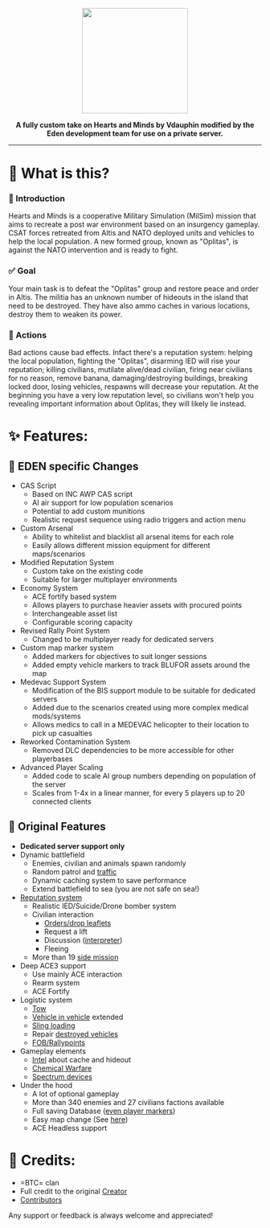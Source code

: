 <p align="center">
    <img src="https://the-eden.xyz/wp-content/uploads/2023/03/EdenLogo.png" width="210">
</p>

<p align="center">
<b>
A fully custom take on Hearts and Minds by Vdauphin modified by the Eden development team for use on a private server.
</b>
</p>

______________________________________________

# 🤔 What is this?
### :memo: Introduction
Hearts and Minds is a cooperative Military Simulation (MilSim) mission that aims to recreate a post war environment based on an insurgency gameplay.
CSAT forces retreated from Altis and NATO deployed units and vehicles to help the local population.
A new formed group, known as "Oplitas", is against the NATO intervention and is ready to fight.

### :white_check_mark: Goal
Your main task is to defeat the "Oplitas" group and restore peace and order in Altis.
The militia has an unknown number of hideouts in the island that need to be destroyed.
They have also ammo caches in various locations, destroy them to weaken its power.

### :revolving_hearts: Actions 
Bad actions cause bad effects.
Infact there's a reputation system: helping the local population, fighting the "Oplitas", disarming IED will rise your reputation; killing civilians, mutilate alive/dead civilian, firing near civilians for no reason, remove banana, damaging/destroying buildings, breaking locked door, losing vehicles, respawns will decrease your reputation.
At the beginning you have a very low reputation level, so civilians won't help you revealing important information about Oplitas, they will likely lie instead.

# :sparkles: Features:

## :memo: EDEN specific Changes
- CAS Script
    - Based on INC AWP CAS script
    - AI air support for low population scenarios
    - Potential to add custom munitions
    - Realistic request sequence using radio triggers and action menu
- Custom Arsenal
    - Ability to whitelist and blacklist all arsenal items for each role
    - Easily allows different mission equipment for different maps/scenarios
- Modified Reputation System
    - Custom take on the existing code
    - Suitable for larger multiplayer environments
- Economy System
    - ACE fortify based system
    - Allows players to purchase heavier assets with procured points
    - Interchangeable asset list
    - Configurable scoring capacity
- Revised Rally Point System
    - Changed to be multiplayer ready for dedicated servers
- Custom map marker system
    - Added markers for objectives to suit longer sessions
    - Added empty vehicle markers to track BLUFOR assets around the map
- Medevac Support System
    - Modification of the BIS support module to be suitable for dedicated servers
    - Added due to the scenarios created using more complex medical mods/systems
    - Allows medics to call in a MEDEVAC helicopter to their location to pick up casualties
- Reworked Contamination System
    - Removed DLC dependencies to be more accessible for other playerbases
- Advanced Player Scaling
    - Added code to scale AI group numbers depending on population of the server
    - Scales from 1-4x in a linear manner, for every 5 players up to 20 connected clients

## :book: Original Features

- **Dedicated server support only**
- Dynamic battlefield
    - Enemies, civilian and animals spawn randomly
    - Random patrol and [traffic](http://vdauphin.github.io/HeartsAndMinds/InGame-documentation#traffic)
    - Dynamic caching system to save performance
    - Extend battlefield to sea (you are not safe on sea!)
- [Reputation system](http://vdauphin.github.io/HeartsAndMinds/InGame-documentation#reputation)
    - Realistic IED/Suicide/Drone bomber system
    - Civilian interaction
        - [Orders/drop leaflets](http://vdauphin.github.io/HeartsAndMinds/InGame-documentation#civil-orders)
        - Request a lift
        - Discussion ([interpreter](http://vdauphin.github.io/HeartsAndMinds/InGame-documentation#intel))
        - Fleeing
    - More than 19 [side mission](http://vdauphin.github.io/HeartsAndMinds/InGame-documentation#side-mission)
- Deep ACE3 support
    - Use mainly ACE interaction
    - Rearm system
    - ACE Fortify
- Logistic system
    - [Tow](http://vdauphin.github.io/HeartsAndMinds/InGame-documentation#towing-system)
    - [Vehicle in vehicle](http://vdauphin.github.io/HeartsAndMinds/InGame-documentation#towing-system) extended
    - [Sling loading](http://vdauphin.github.io/HeartsAndMinds/InGame-documentation#sling-loading)
    - Repair [destroyed vehicles](http://vdauphin.github.io/HeartsAndMinds/InGame-documentation#respawn)
    - [FOB/Rallypoints](http://vdauphin.github.io/HeartsAndMinds/InGame-documentation#respawn-position)
- Gameplay elements
    - [Intel](http://vdauphin.github.io/HeartsAndMinds/InGame-documentation#intel) about cache and hideout
    - [Chemical Warfare](http://vdauphin.github.io/HeartsAndMinds/InGame-documentation#chemical-warfare)
    - [Spectrum devices](http://vdauphin.github.io/HeartsAndMinds/InGame-documentation#spectrum-devices)
- Under the hood
    - A lot of optional gameplay
    - More than 340 enemies and 27 civilians factions available
    - Full saving Database ([even player markers](http://vdauphin.github.io/HeartsAndMinds/InGame-documentation#headless--database))
    - Easy map change (See [here](http://vdauphin.github.io/HeartsAndMinds/Change-MAP-of-Hearts-and-Minds))
    - ACE Headless support

# :clap: Credits:
- =BTC= clan
- Full credit to the original [Creator](https://github.com/Vdauphin)
- [Contributors](https://github.com/Vdauphin/HeartsAndMinds/graphs/contributors)

Any support or feedback is always welcome and appreciated!
